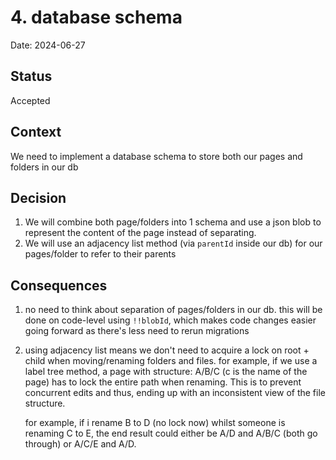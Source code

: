 # 4. database schema

Date: 2024-06-27

## Status

Accepted

## Context

We need to implement a database schema to store both our pages and folders in our db

## Decision

1. We will combine both page/folders into 1 schema and use a json blob to represent the content of the page instead of separating.
2. We will use an adjacency list method (via `parentId` inside our db) for our pages/folder to refer to their parents

## Consequences

1. no need to think about separation of pages/folders in our db. this will be done on code-level using `!!blobId`, which makes code changes easier going forward as there's less need to rerun migrations
2. using adjacency list means we don't need to acquire a lock on root + child when moving/renaming folders and files. for example, if we use a label tree method, a page with structure: A/B/C (c is the name of the page) has to lock the entire path
   when renaming. This is to prevent concurrent edits and thus, ending up with an inconsistent view of the file structure.

   for example, if i rename B to D (no lock now) whilst someone is renaming C to E, the end result could either be A/D and A/B/C (both go through)
   or A/C/E and A/D.
